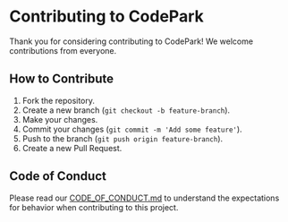 # Contributing to CodePark

Thank you for considering contributing to CodePark! We welcome contributions from everyone.

## How to Contribute

1. Fork the repository.
2. Create a new branch (`git checkout -b feature-branch`).
3. Make your changes.
4. Commit your changes (`git commit -m 'Add some feature'`).
5. Push to the branch (`git push origin feature-branch`).
6. Create a new Pull Request.

## Code of Conduct

Please read our <a href="https://github.com/skanda890/CodePark/blob/main/CODE_OF_CONDUCT.md">CODE_OF_CONDUCT.md</a> to understand the expectations for behavior when contributing to this project.

